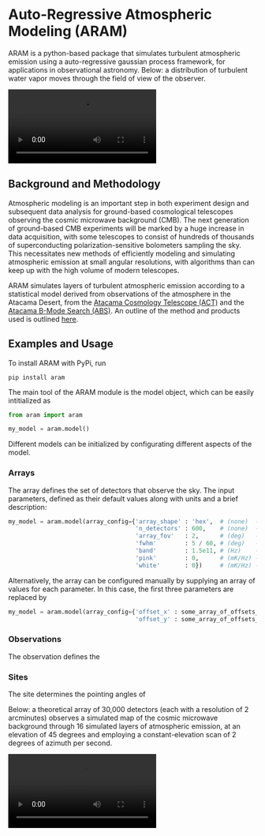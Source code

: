 # Auto-Regressive Atmospheric Modeling (ARAM)

ARAM is a python-based package that simulates turbulent atmospheric emission using a auto-regressive gaussian process framework, for applications in observational astronomy. Below: a distribution of turbulent water vapor moves through the field of view of the observer. 

![Watch the video](https://user-images.githubusercontent.com/41275226/117068746-acbf8980-acf9-11eb-8016-64fa01e12a77.mp4)

## Background and Methodology

Atmospheric modeling is an important step in both experiment design and subsequent data analysis for ground-based cosmological telescopes observing the cosmic microwave background (CMB). The next generation of ground-based CMB experiments will be marked by a huge increase in data acquisition, with some telescopes to consist of hundreds of thousands of superconducting polarization-sensitive bolometers sampling the sky. This necessitates new methods of efficiently modeling and simulating atmospheric emission at small angular resolutions, with algorithms than can keep up with the high volume of modern telescopes. 

ARAM simulates layers of turbulent atmospheric emission according to a statistical model derived from observations of the atmosphere in the Atacama Desert, from the [Atacama Cosmology Telescope (ACT)](https://lambda.gsfc.nasa.gov/product/act/) and the [Atacama B-Mode Search (ABS)](https://lambda.gsfc.nasa.gov/product/abs/). An outline of the method and products used is outlined [here](https://github.com/tomachito/aram/blob/main/README.md). 


## Examples and Usage 

To install ARAM with PyPi, run

```console
pip install aram
```
The main tool of the ARAM module is the model object, which can be easily intitialized as 

```python
from aram import aram

my_model = aram.model()
```

Different models can be initialized by configurating different aspects of the model. 

### Arrays

The array defines the set of detectors that observe the sky. The input parameters, defined as their default values along with units and a brief description:

```python
my_model = aram.model(array_config={'array_shape' : 'hex',  # (none)  - the shape of the array. 
                                    'n_detectors' : 600,    # (none)  - the number of detectors. 
                                    'array_fov'   : 2,      # (deg)   - maximum separation of detectors, in degrees. 
                                    'fwhm'        : 5 / 60, # (deg)   - the full-width at half-maximum of the beams.
                                    'band'        : 1.5e11, # (Hz)    - the observing band of the detectors, in Hz. 
                                    'pink'        : 0,      # (mK/Hz) - scale factor for the pink noise spectrum. 
                                    'white'       : 0})     # (mK/Hz) - scale factor for the white noise spectrum. 
```
Alternatively, the array can be configured manually by supplying an array of values for each parameter. In this case, the first three parameters are replaced by
```python
my_model = aram.model(array_config={'offset_x' : some_array_of_offsets_x,  # in degrees
                                    'offset_y' : some_array_of_offsets_y}) # in degrees
```



### Observations

The observation defines the 

### Sites

The site determines the pointing angles of 



Below: a theoretical array of 30,000 detectors (each with a resolution of 2 arcminutes) observes a simulated map of the cosmic microwave background through 16 simulated layers of atmospheric emission, at an elevation of 45 degrees and employing a constant-elevation scan of 2 degrees of azimuth per second. 

![Watch the video](https://user-images.githubusercontent.com/41275226/115489537-539c2400-a22a-11eb-9f3f-013b4c5e8f6a.mp4)

